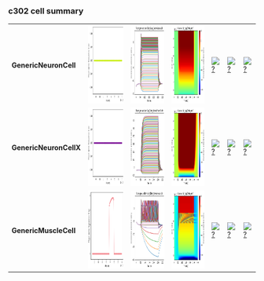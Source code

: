 ### c302 cell summary 
<table>
<tr>
  <td width=30><b>GenericNeuronCell</b></td>
  <td><a href="mean_spike_frequency_GenericNeuronCell.png">
    <img alt="?" src="mean_spike_frequency_GenericNeuronCell.png" height="160"/></a>
  </td>
  <td><a href="firing_rates_GenericNeuronCell.png">
    <img alt="?" src="firing_rates_GenericNeuronCell.png" height="160"/></a>
  </td>
  <td><a href="heatmap_GenericNeuronCell.png">
    <img alt="?" src="heatmap_GenericNeuronCell.png" height="160"/></a>
  </td>
  <td><a href="dt_traces_GenericNeuronCell.png">
    <img alt="?" src="dt_traces_GenericNeuronCell.png" height="160"/></a>
  </td>
  <td><a href="heatmap_dt_GenericNeuronCell.png">
    <img alt="?" src="heatmap_dt_GenericNeuronCell.png" height="160"/></a>
  </td>
  <td><a href="mean_spike_frequency_dt_GenericNeuronCell.png">
    <img alt="?" src="mean_spike_frequency_dt_GenericNeuronCell.png" height="160"/></a>
  </td>
<tr>
<tr>
  <td width=30><b>GenericNeuronCellX</b></td>
  <td><a href="mean_spike_frequency_GenericNeuronCellX.png">
    <img alt="?" src="mean_spike_frequency_GenericNeuronCellX.png" height="160"/></a>
  </td>
  <td><a href="firing_rates_GenericNeuronCellX.png">
    <img alt="?" src="firing_rates_GenericNeuronCellX.png" height="160"/></a>
  </td>
  <td><a href="heatmap_GenericNeuronCellX.png">
    <img alt="?" src="heatmap_GenericNeuronCellX.png" height="160"/></a>
  </td>
  <td><a href="dt_traces_GenericNeuronCellX.png">
    <img alt="?" src="dt_traces_GenericNeuronCellX.png" height="160"/></a>
  </td>
  <td><a href="heatmap_dt_GenericNeuronCellX.png">
    <img alt="?" src="heatmap_dt_GenericNeuronCellX.png" height="160"/></a>
  </td>
  <td><a href="mean_spike_frequency_dt_GenericNeuronCellX.png">
    <img alt="?" src="mean_spike_frequency_dt_GenericNeuronCellX.png" height="160"/></a>
  </td>
<tr>
<tr>
  <td width=30><b>GenericMuscleCell</b></td>
  <td><a href="mean_spike_frequency_GenericMuscleCell.png">
    <img alt="?" src="mean_spike_frequency_GenericMuscleCell.png" height="160"/></a>
  </td>
  <td><a href="firing_rates_GenericMuscleCell.png">
    <img alt="?" src="firing_rates_GenericMuscleCell.png" height="160"/></a>
  </td>
  <td><a href="heatmap_GenericMuscleCell.png">
    <img alt="?" src="heatmap_GenericMuscleCell.png" height="160"/></a>
  </td>
  <td><a href="dt_traces_GenericMuscleCell.png">
    <img alt="?" src="dt_traces_GenericMuscleCell.png" height="160"/></a>
  </td>
  <td><a href="heatmap_dt_GenericMuscleCell.png">
    <img alt="?" src="heatmap_dt_GenericMuscleCell.png" height="160"/></a>
  </td>
  <td><a href="mean_spike_frequency_dt_GenericMuscleCell.png">
    <img alt="?" src="mean_spike_frequency_dt_GenericMuscleCell.png" height="160"/></a>
  </td>
<tr>
